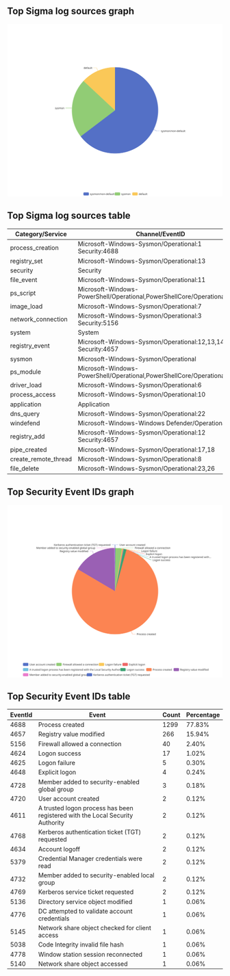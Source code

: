 
## Top Sigma log sources graph
![Top Sigma log sources](Windows-Events-with-Sigma-Rules.svg)
## Top Sigma log sources table
| Category/Service | Channel/EventID | Count | Percentage | Rules | Source |
|------------------|-----------------|-------|------------|-------|--------|
| process_creation | Microsoft-Windows-Sysmon/Operational:1<br>Security:4688 | 2679 | 58.15% | 2679 | sysmon |
| registry_set | Microsoft-Windows-Sysmon/Operational:13 | 432 | 9.38% | 432 | sysmon |
| security | Security | 253 | 5.49% | 253 | default |
| file_event | Microsoft-Windows-Sysmon/Operational:11 | 208 | 4.51% | 208 | sysmon |
| ps_script | Microsoft-Windows-PowerShell/Operational,PowerShellCore/Operational:4104 | 184 | 3.99% | 184 | default |
| image_load | Microsoft-Windows-Sysmon/Operational:7 | 119 | 2.58% | 119 | sysmon |
| network_connection | Microsoft-Windows-Sysmon/Operational:3<br>Security:5156 | 104 | 2.26% | 104 | sysmon |
| system | System | 94 | 2.04% | 94 | default |
| registry_event | Microsoft-Windows-Sysmon/Operational:12,13,14<br>Security:4657 | 80 | 1.74% | 80 | sysmon |
| sysmon | Microsoft-Windows-Sysmon/Operational | 62 | 1.35% | 62 | sysmon |
| ps_module | Microsoft-Windows-PowerShell/Operational,PowerShellCore/Operational:4103 | 35 | 0.76% | 35 | sysmon |
| driver_load | Microsoft-Windows-Sysmon/Operational:6 | 32 | 0.69% | 32 | sysmon |
| process_access | Microsoft-Windows-Sysmon/Operational:10 | 32 | 0.69% | 32 | sysmon |
| application | Application | 30 | 0.65% | 30 | default |
| dns_query | Microsoft-Windows-Sysmon/Operational:22 | 24 | 0.52% | 24 | sysmon |
| windefend | Microsoft-Windows-Windows Defender/Operational | 21 | 0.46% | 21 | default |
| registry_add | Microsoft-Windows-Sysmon/Operational:12<br>Security:4657 | 20 | 0.43% | 20 | sysmon |
| pipe_created | Microsoft-Windows-Sysmon/Operational:17,18 | 20 | 0.43% | 20 | sysmon |
| create_remote_thread | Microsoft-Windows-Sysmon/Operational:8 | 16 | 0.35% | 16 | sysmon |
| file_delete | Microsoft-Windows-Sysmon/Operational:23,26 | 14 | 0.30% | 14 | sysmon |

## Top Security Event IDs graph
![Top Security Event IDs](Windows-Events-Security-IDs.svg)

## Top Security Event IDs table
| EventId | Event | Count | Percentage |
|---------|-------|-------|------------|
| 4688 | Process created | 1299 | 77.83% |
| 4657 | Registry value modified | 266 | 15.94% |
| 5156 | Firewall allowed a connection | 40 | 2.40% |
| 4624 | Logon success | 17 | 1.02% |
| 4625 | Logon failure | 5 | 0.30% |
| 4648 | Explicit logon | 4 | 0.24% |
| 4728 | Member added to security-enabled global group | 3 | 0.18% |
| 4720 | User account created | 2 | 0.12% |
| 4611 | A trusted logon process has been registered with the Local Security Authority | 2 | 0.12% |
| 4768 | Kerberos authentication ticket (TGT) requested | 2 | 0.12% |
| 4634 | Account logoff | 2 | 0.12% |
| 5379 | Credential Manager credentials were read | 2 | 0.12% |
| 4732 | Member added to security-enabled local group | 2 | 0.12% |
| 4769 | Kerberos service ticket requested | 2 | 0.12% |
| 5136 | Directory service object modified | 1 | 0.06% |
| 4776 | DC attempted to validate account credentials | 1 | 0.06% |
| 5145 | Network share object checked for client access | 1 | 0.06% |
| 5038 | Code Integrity invalid file hash | 1 | 0.06% |
| 4778 | Window station session reconnected | 1 | 0.06% |
| 5140 | Network share object accessed | 1 | 0.06% |
